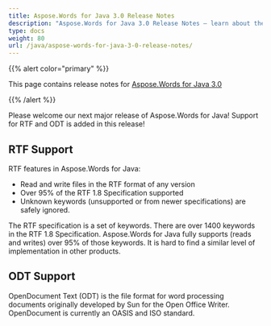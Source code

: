 ```yaml
---
title: Aspose.Words for Java 3.0 Release Notes
description: "Aspose.Words for Java 3.0 Release Notes – learn about the latest updates and fixes."
type: docs
weight: 80
url: /java/aspose-words-for-java-3-0-release-notes/
---
```


{{% alert color="primary" %}} 

This page contains release notes for [Aspose.Words for Java 3.0](http://www.aspose.com/downloads/words/java/new-releases/aspose.words-for-java-3.0/)

{{% /alert %}} 

Please welcome our next major release of Aspose.Words for Java! Support for RTF and ODT is added in this release!

## RTF Support

RTF features in Aspose.Words for Java:

- Read and write files in the RTF format of any version 
- Over 95% of the RTF 1.8 Specification supported 
- Unknown keywords (unsupported or from newer specifications) are safely ignored. 

The RTF specification is a set of keywords. There are over 1400 keywords in the RTF 1.8 Specification. Aspose.Words for Java fully supports (reads and writes) over 95% of those keywords. It is hard to find a similar level of implementation in other products.

## ODT Support

OpenDocument Text (ODT) is the file format for word processing documents originally developed by Sun for the Open Office Writer. OpenDocument is currently an OASIS and ISO standard.


